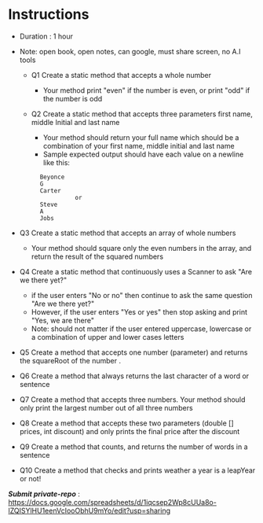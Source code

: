 # Instructions

- Duration : 1 hour
- Note: open book, open notes, can google, must share screen, no A.I tools
    
   - Q1  Create a static method that accepts a whole number
       - Your method print "even" if the number is even, or print "odd" if the number is odd


   - Q2 Create a static method that accepts three parameters first name, middle Initial and last name
     - Your method should return your full name which should be a combination of your first name, middle initial and last name
     - Sample expected output should have each value on a newline like this:
```        
         Beyonce
         G
         Carter
                   or
         Steve
         A
         Jobs
```


  - Q3 Create a static method that accepts an array of whole numbers
       - Your method should square only the even numbers in the array, and return the result of the squared numbers


  - Q4 Create a static method that continuously uses a Scanner to ask "Are we there yet?"
       - if the user enters "No or no" then continue to ask the same question "Are we there yet?"
       - However, if the user enters "Yes or yes" then stop asking and print "Yes, we are there"
       - Note: should not matter if the user entered uppercase, lowercase or a combination of upper and lower cases letters


  - Q5 Create a method that accepts one number (parameter) and returns the squareRoot of the number .

  - Q6 Create a method that always returns the last character of a word or sentence

  - Q7 Create a method that accepts three numbers. Your method should only print the largest number out of all three numbers

  - Q8 Create a method that accepts these two parameters (double [] prices, int discount) and only prints the final price after the discount

  - Q9 Create a method that counts, and returns the number of words in a sentence

  - Q10 Create a method that checks and prints weather a year is a leapYear or not!


***Submit private-repo*** : https://docs.google.com/spreadsheets/d/1iqcsep2Wp8cUUa8o-lZQISYlHU1eenVcIooObhU9mYo/edit?usp=sharing

